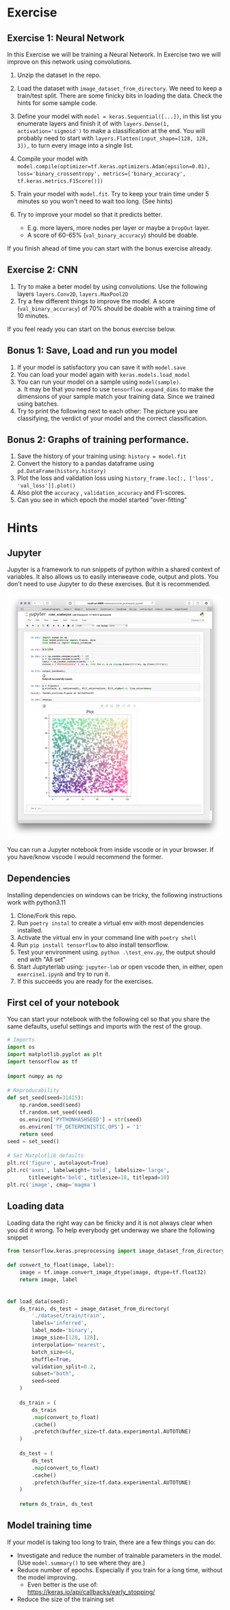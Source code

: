 # Exercise

## Exercise 1: Neural Network
In this Exercise we will be training a Neural Network.  In Exercise two we will improve
on this network using convolutions.

1. Unzip the dataset in the repo.
2. Load the dataset with `image_dataset_from_directory`.  We need to keep a train/test split.  There are some finicky bits in loading the data. Check the hints for some sample code. 

3. Define your model  with `model = keras.Sequential([...])`, in this list you enumerate layers and finish it of with  `layers.Dense(1, activation='sigmoid')` to make a classification at the end. You will probably need to start with  `layers.Flatten(input_shape=[128, 128, 3]),` to turn every image into a single list. 

4. Compile your model with `model.compile(optimizer=tf.keras.optimizers.Adam(epsilon=0.01), loss='binary_crossentropy', metrics=['binary_accuracy',  tf.keras.metrics.F1Score()])`
5. Train your model with `model.fit`. Try to keep your train time under 5 minutes so you 
   won't need to wait too long. (See hints)
6. Try to improve your model so that it predicts better. 
    - E.g. more layers, more nodes per layer or maybe a `DropOut` layer. 
    - A score of 60-65%  (`val_binary_accuracy`) should be doable.

If you finish ahead of time you can start with the bonus exercise already. 


## Exercise 2: CNN
1. Try to make a beter model by using convolutions. Use the following layers `layers.Conv2D`, `layers.MaxPool2D`
2. Try a few different things to improve the model. A score (`val_binary_accuracy`) of 70% should be doable with a training time of 10 minutes.  

If you feel ready you can start on the bonus exercise below. 

## Bonus 1: Save, Load and run you model
1. If your model is satisfactory you can save it with `model.save`
2. You can load your model again with `keras.models.load_model`
3. You can run your model on a sample using `model(sample)`.  
   a. It may be that you need to use `tensorflow.expand_dims` to make the  dimensions of your sample match your training data. Since we trained using batches. 
4. Try to print the following next to each other:  The picture you are classifying, the verdict of your model and the correct classification. 

## Bonus 2: Graphs of training performance.
1. Save the history of your training using:  `history = model.fit`
2. Convert the history to a pandas dataframe using `  pd.DataFrame(history.history)` 
3. Plot the loss and validation loss using  `history_frame.loc[:, ['loss', 'val_loss']].plot()` 
4. Also plot the `accuracy` , `validation_accuracy`  and F1-scores. 
5. Can you see in which epoch the model started "over-fitting"

<div style="page-break-after: always;"></div>

# Hints

## Jupyter
Jupyter is a framework to run snippets of python within a shared context of variables. 
It also allows us to easily interweave code, output and plots. You don't need to use 
Jupyter to do these exercises. But it is recommended. 

![example](./notebook_inline.png)

You can run a Jupyter notebook from inside vscode or in your browser. If you have/know vscode I would recommend the former. 

## Dependencies
Installing dependencies on windows can be tricky, the following instructions work with python3.11

1. Clone/Fork this repo. 
2. Run `poetry instal` to create a virtual env with most dependencies installed.
3. Activate the virtual env in your command line with `poetry shell`
4. Run `pip install tensorflow` to also install tensorflow.
5. Test your environment using. `python .\test_env.py`, the output should end with "All set"
6. Start Juptyterlab using: `jupyter-lab` or open vscode then, in either, open `exercise1.ipynb` and try to run it. 
7. If this succeeds you are ready for the exercises.

## First cel of your notebook
You can start your notebook with the following cel so that you share the same defaults, useful settings and imports
with the rest of the group. 

```python
# Imports
import os
import matplotlib.pyplot as plt
import tensorflow as tf

import numpy as np

# Reproducability
def set_seed(seed=31415):
    np.random.seed(seed)
    tf.random.set_seed(seed)
    os.environ['PYTHONHASHSEED'] = str(seed)
    os.environ['TF_DETERMINISTIC_OPS'] = '1'
    return seed
seed = set_seed()

# Set Matplotlib defaults
plt.rc('figure', autolayout=True)
plt.rc('axes', labelweight='bold', labelsize='large',
       titleweight='bold', titlesize=18, titlepad=10)
plt.rc('image', cmap='magma')
```

## Loading data
Loading data the right way can be finicky and it is not always clear when you did it 
wrong.  To help everybody get underway we share the following snippet

```python
from tensorflow.keras.preprocessing import image_dataset_from_directory

def convert_to_float(image, label):
    image = tf.image.convert_image_dtype(image, dtype=tf.float32)
    return image, label


def load_data(seed):
    ds_train, ds_test = image_dataset_from_directory(
        './dataset/train/train',
        labels='inferred',
        label_mode='binary',
        image_size=[128, 128],
        interpolation='nearest',
        batch_size=64,
        shuffle=True,
        validation_split=0.2,
        subset="both",
        seed=seed
    )

    ds_train = (
        ds_train
        .map(convert_to_float)
        .cache()
        .prefetch(buffer_size=tf.data.experimental.AUTOTUNE)
    )

    ds_test = (
        ds_test
        .map(convert_to_float)
        .cache()
        .prefetch(buffer_size=tf.data.experimental.AUTOTUNE)
    )

    return ds_train, ds_test
``` 

## Model training time
If your model is taking too long to train, there are a few things you can do:
- Investigate and reduce the number of trainable parameters in the model. (Use `model.summary()` to see where they are.)
- Reduce number of epochs. Especially if you train for a long time, without the model improving.
  - Even better is the use of: https://keras.io/api/callbacks/early_stopping/
- Reduce the size of the training set
